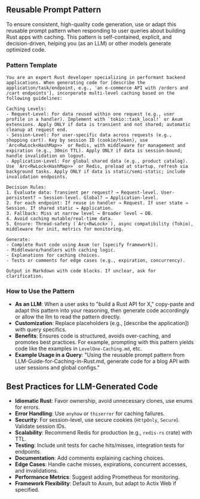 ## Reusable Prompt Pattern

To ensure consistent, high-quality code generation, use or adapt this reusable prompt pattern when responding to user queries about building Rust apps with caching. This pattern is self-contained, explicit, and decision-driven, helping you (as an LLM) or other models generate optimized code.

### Pattern Template
```
You are an expert Rust developer specializing in performant backend applications. When generating code for [describe the application/task/endpoint, e.g., 'an e-commerce API with /orders and /cart endpoints'], incorporate multi-level caching based on the following guidelines:

Caching Levels:
- Request-Level: For data reused within one request (e.g., user profile in a handler). Implement with `tokio::task_local!` or Axum extensions. Apply ONLY if data is transient and not shared; automatic cleanup at request end.
- Session-Level: For user-specific data across requests (e.g., shopping cart). Key by session ID (cookie/token), use `Arc<RwLock<HashMap>>` or Redis, with middleware for management and expiration (e.g., 30min TTL). Apply ONLY if data is session-bound; handle invalidation on logout.
- Application-Level: For global shared data (e.g., product catalog). Use `Arc<RwLock<HashMap>>` or Redis, preload at startup, refresh via background tasks. Apply ONLY if data is static/semi-static; include invalidation endpoints.

Decision Rules:
1. Evaluate data: Transient per request? → Request-level. User-persistent? → Session-level. Global? → Application-level.
2. For each endpoint: If reuse in handler → Request. If user state → Session. If shared static → Application.
3. Fallback: Miss at narrow level → Broader level → DB.
4. Avoid caching mutable/real-time data.
5. Ensure: Thread-safety (`Arc<RwLock>`), async compatibility (Tokio), middleware for init, metrics for monitoring.

Generate:
- Complete Rust code using Axum (or [specify framework]).
- Middleware/handlers with caching logic.
- Explanations for caching choices.
- Tests or comments for edge cases (e.g., expiration, concurrency).

Output in Markdown with code blocks. If unclear, ask for clarification.
```

### How to Use the Pattern
- **As an LLM**: When a user asks to "build a Rust API for X," copy-paste and adapt this pattern into your reasoning, then generate code accordingly or allow the llm to read the pattern directly.
- **Customization**: Replace placeholders (e.g., [describe the application]) with query specifics.
- **Benefits**: Ensures code is structured, avoids over-caching, and promotes best practices. For example, prompting with this pattern yields code like the examples in `LevelOne-Caching.md`, etc.
- **Example Usage in a Query**: "Using the reusable prompt pattern from LLM-Guide-for-Caching-in-Rust.md, generate code for a blog API with user sessions and global configs."

## Best Practices for LLM-Generated Code

- **Idiomatic Rust**: Favor ownership, avoid unnecessary clones, use enums for errors.
- **Error Handling**: Use `anyhow` or `thiserror` for caching failures.
- **Security**: For session-level, use secure cookies (`HttpOnly`, `Secure`). Validate session IDs.
- **Scalability**: Recommend Redis for production (e.g., `redis-rs` crate) with TTL.
- **Testing**: Include unit tests for cache hits/misses, integration tests for endpoints.
- **Documentation**: Add comments explaining caching choices.
- **Edge Cases**: Handle cache misses, expirations, concurrent accesses, and invalidations.
- **Performance Metrics**: Suggest adding Prometheus for monitoring.
- **Framework Flexibility**: Default to Axum, but adapt to Actix Web if specified.


